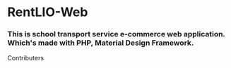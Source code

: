 # RentLIO-Web
### This is school transport service e-commerce web application. Which's made with PHP, Material Design Framework.





Contributers 
